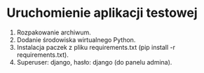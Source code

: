 # Uruchomienie aplikacji testowej

1. Rozpakowanie archiwum.
2. Dodanie środowiska wirtualnego Python.
3. Instalacja paczek z pliku requirements.txt (pip install -r requirements.txt).
4. Superuser: django, hasło: django (do panelu admina).
